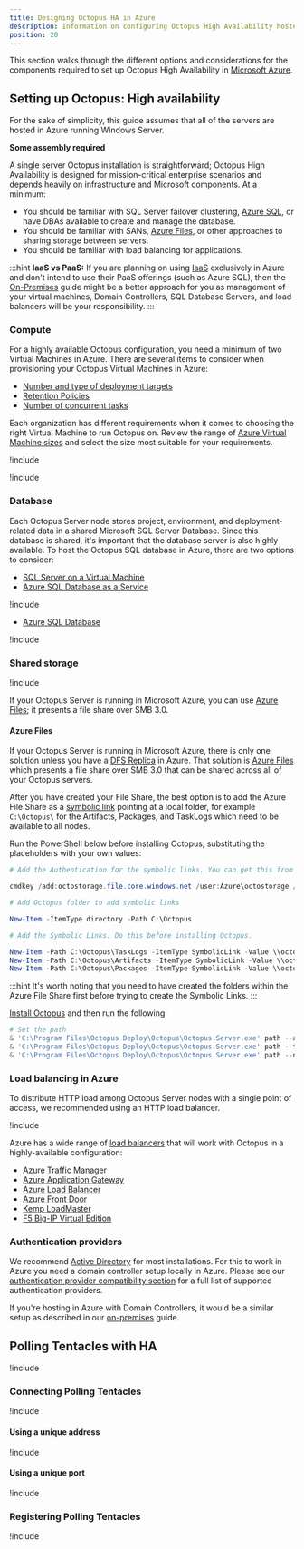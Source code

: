 ```yaml
---
title: Designing Octopus HA in Azure
description: Information on configuring Octopus High Availability hosted in Microsoft Azure.
position: 20
---
```


This section walks through the different options and considerations for the components required to set up Octopus High Availability in [Microsoft Azure](https://azure.microsoft.com/en-us/).

## Setting up Octopus: High availability

For the sake of simplicity, this guide assumes that all of the servers are hosted in Azure running Windows Server.

**Some assembly required**

A single server Octopus installation is straightforward; Octopus High Availability is designed for mission-critical enterprise scenarios and depends heavily on infrastructure and Microsoft components. At a minimum:

- You should be familiar with SQL Server failover clustering, [Azure SQL](https://azure.microsoft.com/products/azure-sql/), or have DBAs available to create and manage the database.
- You should be familiar with SANs, [Azure Files](https://azure.microsoft.com/services/storage/files/), or other approaches to sharing storage between servers.
- You should be familiar with load balancing for applications.

:::hint
**IaaS vs PaaS:**
If you are planning on using [IaaS](https://en.wikipedia.org/wiki/Infrastructure_as_a_service) exclusively in Azure and don't intend to use their PaaS offerings (such as Azure SQL), then the [On-Premises](/docs/administration/high-availability/design/octopus-for-high-availability-on-premises.md) guide might be a better approach for you as management of your virtual machines, Domain Controllers, SQL Database Servers, and load balancers will be your responsibility.
:::

### Compute

For a highly available Octopus configuration, you need a minimum of two Virtual Machines in Azure. There are several items to consider when provisioning your Octopus Virtual Machines in Azure:

- [Number and type of deployment targets](/docs/infrastructure/deployment-targets/index.md)
- [Retention Policies](/docs/administration/retention-policies/index.md)
- [Number of concurrent tasks](/docs/support/increase-the-octopus-server-task-cap.md)

Each organization has different requirements when it comes to choosing the right Virtual Machine to run Octopus on. Review the range of [Azure Virtual Machine sizes](https://docs.microsoft.com/en-us/azure/virtual-machines/sizes-general) and select the size most suitable for your requirements.  

!include <high-availability-compute-recommendations>

!include <octopus-instance-mixed-os-warning>

### Database

Each Octopus Server node stores project, environment, and deployment-related data in a shared Microsoft SQL Server Database. Since this database is shared, it's important that the database server is also highly available. To host the Octopus SQL database in Azure, there are two options to consider:

- [SQL Server on a Virtual Machine](https://docs.microsoft.com/azure/virtual-machines/windows/sql/virtual-machines-windows-sql-server-iaas-overview/)
- [Azure SQL Database as a Service](https://docs.microsoft.com/azure/sql-database/sql-database-technical-overview/)

!include <high-availability-database-recommendations>
- [Azure SQL Database](https://azure.microsoft.com/services/sql-database/)

!include <high-availability-db-logshipping-mirroring-note>

### Shared storage

!include <high-availability-shared-storage-overview>

If your Octopus Server is running in Microsoft Azure, you can use [Azure Files](https://docs.microsoft.com/azure/storage/files/storage-files-introduction); it presents a file share over SMB 3.0.

#### Azure Files

If your Octopus Server is running in Microsoft Azure, there is only one solution unless you have a [DFS Replica](https://docs.microsoft.com/windows-server/storage/dfs-replication/dfsr-overview) in Azure. That solution is [Azure Files](https://docs.microsoft.com/azure/storage/files/storage-files-introduction) which presents a file share over SMB 3.0 that can be shared across all of your Octopus servers.

After you have created your File Share, the best option is to add the Azure File Share as a [symbolic link](https://en.wikipedia.org/wiki/Symbolic_link) pointing at a local folder, for example `C:\Octopus\` for the Artifacts, Packages, and TaskLogs which need to be available to all nodes.

Run the PowerShell below before installing Octopus, substituting the placeholders with your own values:

```PowerShell
# Add the Authentication for the symbolic links. You can get this from the Azure Portal.

cmdkey /add:octostorage.file.core.windows.net /user:Azure\octostorage /pass:XXXXXXXXXXXXXX

# Add Octopus folder to add symbolic links

New-Item -ItemType directory -Path C:\Octopus

# Add the Symbolic Links. Do this before installing Octopus.

New-Item -Path C:\Octopus\TaskLogs -ItemType SymbolicLink -Value \\octostorage.file.core.windows.net\octoha\TaskLogs
New-Item -Path C:\Octopus\Artifacts -ItemType SymbolicLink -Value \\octostorage.file.core.windows.net\octoha\Artifacts
New-Item -Path C:\Octopus\Packages -ItemType SymbolicLink -Value \\octostorage.file.core.windows.net\octoha\Packages

```
:::hint
It's worth noting that you need to have created the folders within the Azure File Share first before trying to create the Symbolic Links. 
:::

[Install Octopus](/docs/installation/index.md) and then run the following:

```powershell
# Set the path 
& 'C:\Program Files\Octopus Deploy\Octopus\Octopus.Server.exe' path --artifacts "C:\Octopus\Artifacts"
& 'C:\Program Files\Octopus Deploy\Octopus\Octopus.Server.exe' path --taskLogs "C:\Octopus\TaskLogs"
& 'C:\Program Files\Octopus Deploy\Octopus\Octopus.Server.exe' path --nugetRepository "C:\Octopus\Packages"
```

### Load balancing in Azure

To distribute HTTP load among Octopus Server nodes with a single point of access, we recommended using an HTTP load balancer. 

!include <load-balancer-endpoint-info>

Azure has a wide range of [load balancers](https://docs.microsoft.com/azure/architecture/guide/technology-choices/load-balancing-overview) that will work with Octopus in a highly-available configuration:

- [Azure Traffic Manager](https://docs.microsoft.com/azure/traffic-manager/traffic-manager-overview)
- [Azure Application Gateway](https://docs.microsoft.com/azure/application-gateway/overview)
- [Azure Load Balancer](https://docs.microsoft.com/azure/load-balancer/load-balancer-overview)
- [Azure Front Door](https://docs.microsoft.com/azure/frontdoor/front-door-overview)
- [Kemp LoadMaster](https://kemptechnologies.com/uk/solutions/microsoft-load-balancing/loadmaster-azure/)
- [F5 Big-IP Virtual Edition](https://www.f5.com/partners/technology-alliances/microsoft-azure)

### Authentication providers

We recommend [Active Directory](https://en.wikipedia.org/wiki/Active_Directory) for most installations. For this to work in Azure you need a domain controller setup locally in Azure.  Please see our [authentication provider compatibility section](/docs/security/authentication/auth-provider-compatibility.md) for a full list of supported authentication providers.

If you're hosting in Azure with Domain Controllers, it would be a similar setup as described in our [on-premises](/docs/administration/high-availability/design/octopus-for-high-availability-on-premises.md) guide.

## Polling Tentacles with HA

!include <polling-tentacles-and-ha>

### Connecting Polling Tentacles

!include <polling-tentacles-and-ha-connecting>

#### Using a unique address

!include <polling-tentacles-connection-same-port>

#### Using a unique port

!include <polling-tentacles-connection-different-ports>

### Registering Polling Tentacles

!include <polling-tentacles-and-ha-registering>